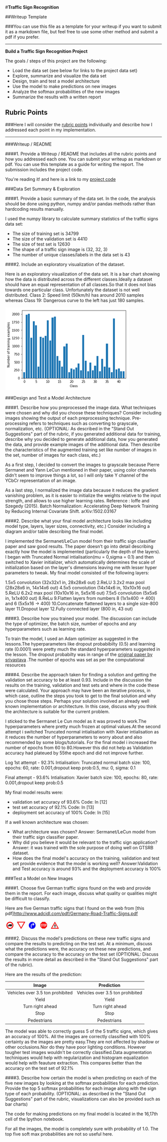 #**Traffic Sign Recognition** 

##Writeup Template

###You can use this file as a template for your writeup if you want to submit it as a markdown file, but feel free to use some other method and submit a pdf if you prefer.

---

**Build a Traffic Sign Recognition Project**

The goals / steps of this project are the following:
* Load the data set (see below for links to the project data set)
* Explore, summarize and visualize the data set
* Design, train and test a model architecture
* Use the model to make predictions on new images
* Analyze the softmax probabilities of the new images
* Summarize the results with a written report


[//]: # (Image References)

[image1]: ./examples/distribution.png "Distribution"
[image2]: ./examples/grayscale.jpg "Grayscaling"
[image3]: ./examples/random_noise.jpg "Random Noise"
[image4]: ./Test_images_from_net/1.jpg "Traffic Sign 1"
[image5]: ./Test_images_from_net/2.jpg "Traffic Sign 2"
[image6]: ./Test_images_from_net/3.jpg "Traffic Sign 3"
[image7]: ./Test_images_from_net/4.jpg "Traffic Sign 4"
[image8]: ./Test_images_from_net/5.jpg "Traffic Sign 5"


## Rubric Points
###Here I will consider the [rubric points](https://review.udacity.com/#!/rubrics/481/view) individually and describe how I addressed each point in my implementation.  

---
###Writeup / README

####1. Provide a Writeup / README that includes all the rubric points and how you addressed each one. You can submit your writeup as markdown or pdf. You can use this template as a guide for writing the report. The submission includes the project code.

You're reading it! and here is a link to my [project code](https://github.com/zishanahmed08/CarND-Traffic-Sign-Classifier-Project/blob/master/Traffic_Sign_Classifier.ipynb)

###Data Set Summary & Exploration

####1. Provide a basic summary of the data set. In the code, the analysis should be done using python, numpy and/or pandas methods rather than hardcoding results manually.

I used the numpy library to calculate summary statistics of the traffic
signs data set:

* The size of training set is 34799
* The size of the validation set is 4410
* The size of test set is 12630
* The shape of a traffic sign image is (32, 32, 3)
* The number of unique classes/labels in the data set is 43

####2. Include an exploratory visualization of the dataset.

Here is an exploratory visualization of the data set. It is a bar chart showing how the data is distributed across the different classes.Ideally a dataset should have an equal representation of all classes.So that it does not bias towards one particular class.
Unfortunately the dataset is not well distributed. Class 2: Speed limit (50km/h)  has around 2010 samples whereas Class 19: Dangerous curve to the left  has just 180 samples.

![alt text][image1]

###Design and Test a Model Architecture

####1. Describe how you preprocessed the image data. What techniques were chosen and why did you choose these techniques? Consider including images showing the output of each preprocessing technique. Pre-processing refers to techniques such as converting to grayscale, normalization, etc. (OPTIONAL: As described in the "Stand Out Suggestions" part of the rubric, if you generated additional data for training, describe why you decided to generate additional data, how you generated the data, and provide example images of the additional data. Then describe the characteristics of the augmented training set like number of images in the set, number of images for each class, etc.)

As a first step, I decided to convert the images to grayscale because Pierre Sermanet and Yann LeCun mentioned in their paper, using color channels didn’t seem to improve things a lot, so I will only take Y channel of the YCbCr representation of an image.

As a last step, I normalized the image data because it reduces the gradient vanishing problem, as it is easier to initialize the weights relative to the input strength, and allows to use higher learning
rates.
Reference : Ioffe and Szegedy (2015). Batch Normalization: Accelerating Deep Network Training by Reducing Internal Covariate Shift. arXiv:1502.03167


####2. Describe what your final model architecture looks like including model type, layers, layer sizes, connectivity, etc.) Consider including a diagram and/or table describing the final model.

I implemented the Sermanet/LeCun model from their traffic sign classifier paper and saw good results. The paper doesn't go into detail describing exactly how the model is implemented (particularly the depth of the layers).
I began with Truncated Normal intialisation(mu = 0,sigma = 0.1) and then switched to Xavier initializer, which automatically determines the scale of initialization based on the layer's dimensions leaving me with lesser hyper parameters to tweak.
My final model consisted of the following layers:

1.5x5 convolution (32x32x1 in, 28x28x6 out)
2.ReLU
3.2x2 max pool (28x28x6 in, 14x14x6 out)
4.5x5 convolution (14x14x6 in, 10x10x16 out)
5.ReLU
6.2x2 max pool (10x10x16 in, 5x5x16 out)
7.5x5 convolution (5x5x6 in, 1x1x400 out)
8.ReLu
9.Flatten layers from numbers 8 (1x1x400 -> 400) and 6 (5x5x16 -> 400)
10.Concatenate flattened layers to a single size-800 layer
11.Dropout layer
12.Fully connected layer (800 in, 43 out)
 


####3. Describe how you trained your model. The discussion can include the type of optimizer, the batch size, number of epochs and any hyperparameters such as learning rate.

To train the model, I used an Adam optimizer as suggested in the lessons.The hyperparameters like dropout probabibilty (0.5) and learning rate (0.0001) were pretty much the standard hyperparameters suggested in the lesson.
The dropout probabilty was in range of the [original paper by srivastava](http://www.jmlr.org/papers/volume15/srivastava14a/srivastava14a.pdf) .The number of epochs was set as per the computational resources

####4. Describe the approach taken for finding a solution and getting the validation set accuracy to be at least 0.93. Include in the discussion the results on the training, validation and test sets and where in the code these were calculated. Your approach may have been an iterative process, in which case, outline the steps you took to get to the final solution and why you chose those steps. Perhaps your solution involved an already well known implementation or architecture. In this case, discuss why you think the architecture is suitable for the current problem.

I sticked to the Sermanet Le Cun model as it was proved to work.The hyperparameters where pretty much frozen at optimal values.At the second attempt i switched  Truncated normal intialisation with Xavier intialisation as it reduces the number of hyperparameters to worry about and also recommended by some blogs/tutorials.
For the final model i increased the number of epochs from 60  to 80.However this did not help as Validation accuracy had plateued by 55the epoch and did not improve further.

Log
1st attempt - 92.3%
Intialisation: Truncated normal
batch size: 100, epochs: 60, rate: 0.001,dropout keep prob:0.5, mu: 0, sigma: 0.1

Final attempt - 93.6%
Intialisation: Xavier
batch size: 100, epochs: 80, rate: 0.001,dropout keep prob:0.5

My final model results were:
* validation set accuracy of 93.6%
Code: In [12]
* test set accuracy of 92.1%
Code: In [13]
* deployment set accuracy of 100%
Code: In [15]

If a well known architecture was chosen:
* What architecture was chosen?
Answer: Sermanet/LeCun model from their traffic sign classifier paper.
* Why did you believe it would be relevant to the traffic sign application?
Answer: it was trained with the sole purpose of doing well on GTSRB dataset.
* How does the final model's accuracy on the training, validation and test set provide evidence that the model is working well?
Answer:Validation and Test accuracy is around 93% and the deployment accuracy is  100%

###Test a Model on New Images

####1. Choose five German traffic signs found on the web and provide them in the report. For each image, discuss what quality or qualities might be difficult to classify.

Here are five German traffic signs that I found on the web from [this pdf]http://www.adcidl.com/pdf/Germany-Road-Traffic-Signs.pdf

![alt text][image4] ![alt text][image5] ![alt text][image6] 
![alt text][image7] ![alt text][image8]



####2. Discuss the model's predictions on these new traffic signs and compare the results to predicting on the test set. At a minimum, discuss what the predictions were, the accuracy on these new predictions, and compare the accuracy to the accuracy on the test set (OPTIONAL: Discuss the results in more detail as described in the "Stand Out Suggestions" part of the rubric).

Here are the results of the prediction:

| Image			        			|     Prediction	        					| 
|:---------------------------------:|:---------------------------------------------:| 
| Vehicles over 3.5 ton prohibited  | Vehicles over 3.5 ton prohibited   			| 
| Yield     						| Yield										    |
| Turn right ahead					| Turn right ahead								|
| Stop	      						| Stop					 				        |
| Pedestrians						| Pedestrians     							    |


The model was able to correctly guess 5 of the 5 traffic signs, which gives an accuracy of 100%. All the images are correctly classified with 100% certainty as the images are pretty easy.They are not affected by shadow or other occlusions.Nor do they have poor lighting conditions.
However tougher test images wouldn't be correctly classified.Data augmentation techiniques would help with regularization and histogram equalization would help with feauture extraction.
This compares better than the accuracy on the test set of 92.1%

####3. Describe how certain the model is when predicting on each of the five new images by looking at the softmax probabilities for each prediction. Provide the top 5 softmax probabilities for each image along with the sign type of each probability. (OPTIONAL: as described in the "Stand Out Suggestions" part of the rubric, visualizations can also be provided such as bar charts)

The code for making predictions on my final model is located in the 16,17th cell of the Ipython notebook.

For all the images, the model is completely  sure with probability of 1.0. The top five soft max probabilities are not so useful here.






